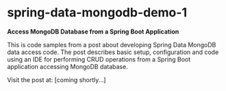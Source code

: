 # spring-data-mongodb-demo-1
**Access MongoDB Database from a Spring Boot Application**

This is code samples from a post about developing Spring Data MongoDB data access code. The post describes basic setup, configuration and code using an IDE for performing CRUD operations from a Spring Boot application accessing MongoDB database.

Visit the post at: [coming shortly...]
